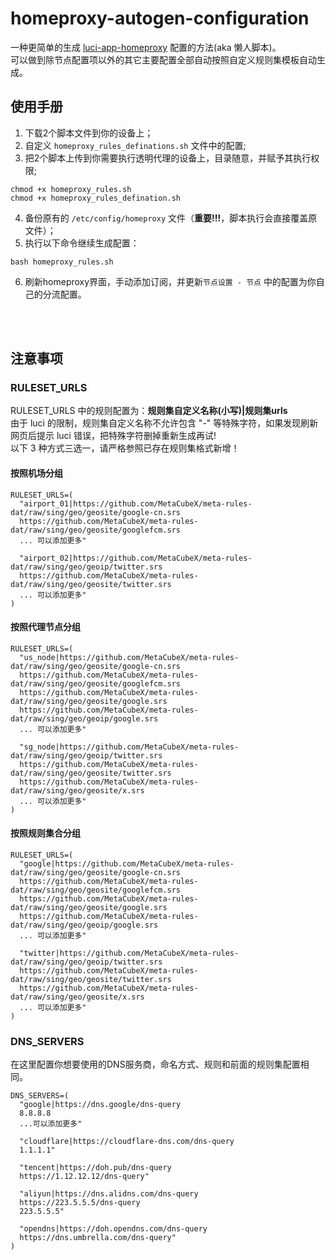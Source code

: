 # homeproxy-autogen-configuration
一种更简单的生成 [luci-app-homeproxy](https://fantastic-packages.github.io/packages/releases/) 配置的方法(aka 懒人脚本)。<br/>
可以做到除节点配置项以外的其它主要配置全部自动按照自定义规则集模板自动生成。



## 使用手册
1. 下载2个脚本文件到你的设备上；
2. 自定义 `homeproxy_rules_definations.sh` 文件中的配置;
3. 把2个脚本上传到你需要执行透明代理的设备上，目录随意，并赋予其执行权限;
```shell
chmod +x homeproxy_rules.sh
chmod +x homeproxy_rules_defination.sh
```
4. 备份原有的 `/etc/config/homeproxy` 文件（**重要!!!**，脚本执行会直接覆盖原文件）；
5. 执行以下命令继续生成配置：
```shell
bash homeproxy_rules.sh
```
6. 刷新homeproxy界面，手动添加订阅，并更新`节点设置 - 节点` 中的配置为你自己的分流配置。


<br/>
<br/>

## 注意事项


### RULESET_URLS

RULESET_URLS 中的规则配置为：**规则集自定义名称(小写)|规则集urls** <br/>
由于 luci 的限制，规则集自定义名称不允许包含 "-" 等特殊字符，如果发现刷新网页后提示 luci 错误，把特殊字符删掉重新生成再试! <br/>
以下 3 种方式三选一，请严格参照已存在规则集格式新增！<br/>


#### 按照机场分组

```shell
RULESET_URLS=(
  "airport_01|https://github.com/MetaCubeX/meta-rules-dat/raw/sing/geo/geosite/google-cn.srs
  https://github.com/MetaCubeX/meta-rules-dat/raw/sing/geo/geosite/googlefcm.srs
  ... 可以添加更多"

  "airport_02|https://github.com/MetaCubeX/meta-rules-dat/raw/sing/geo/geoip/twitter.srs
  https://github.com/MetaCubeX/meta-rules-dat/raw/sing/geo/geosite/twitter.srs
  ... 可以添加更多"
)
```


#### 按照代理节点分组
```shell
RULESET_URLS=(
  "us_node|https://github.com/MetaCubeX/meta-rules-dat/raw/sing/geo/geosite/google-cn.srs
  https://github.com/MetaCubeX/meta-rules-dat/raw/sing/geo/geosite/googlefcm.srs
  https://github.com/MetaCubeX/meta-rules-dat/raw/sing/geo/geosite/google.srs
  https://github.com/MetaCubeX/meta-rules-dat/raw/sing/geo/geoip/google.srs
  ... 可以添加更多"

  "sg_node|https://github.com/MetaCubeX/meta-rules-dat/raw/sing/geo/geoip/twitter.srs
  https://github.com/MetaCubeX/meta-rules-dat/raw/sing/geo/geosite/twitter.srs
  https://github.com/MetaCubeX/meta-rules-dat/raw/sing/geo/geosite/x.srs
  ... 可以添加更多"
)
```

#### 按照规则集合分组

```shell
RULESET_URLS=(
  "google|https://github.com/MetaCubeX/meta-rules-dat/raw/sing/geo/geosite/google-cn.srs
  https://github.com/MetaCubeX/meta-rules-dat/raw/sing/geo/geosite/googlefcm.srs
  https://github.com/MetaCubeX/meta-rules-dat/raw/sing/geo/geosite/google.srs
  https://github.com/MetaCubeX/meta-rules-dat/raw/sing/geo/geoip/google.srs
  ... 可以添加更多"

  "twitter|https://github.com/MetaCubeX/meta-rules-dat/raw/sing/geo/geoip/twitter.srs
  https://github.com/MetaCubeX/meta-rules-dat/raw/sing/geo/geosite/twitter.srs
  https://github.com/MetaCubeX/meta-rules-dat/raw/sing/geo/geosite/x.srs
  ... 可以添加更多"
)
```

### DNS_SERVERS

在这里配置你想要使用的DNS服务商，命名方式、规则和前面的规则集配置相同。

```shell
DNS_SERVERS=(
  "google|https://dns.google/dns-query
  8.8.8.8
  ...可以添加更多"

  "cloudflare|https://cloudflare-dns.com/dns-query
  1.1.1.1"

  "tencent|https://doh.pub/dns-query
  https://1.12.12.12/dns-query"

  "aliyun|https://dns.alidns.com/dns-query
  https://223.5.5.5/dns-query
  223.5.5.5"

  "opendns|https://doh.opendns.com/dns-query
  https://dns.umbrella.com/dns-query"
)
```
